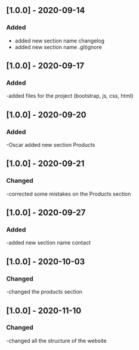 ## [1.0.0] - 2020-09-14
### Added 
- added new section name changelog
- added new section name .gitignore

## [1.0.0] - 2020-09-17
### Added
-added files for the project (bootstrap, js, css, html)

## [1.0.0] - 2020-09-20
### Added
-Oscar added new section Products

## [1.0.0] - 2020-09-21
### Changed
-corrected some mistakes on the Products section

## [1.0.0] - 2020-09-27
### Added
-added new section name contact

## [1.0.0] - 2020-10-03
### Changed
-changed the products section

## [1.0.0] - 2020-11-10
### Changed
-changed all the structure of the website